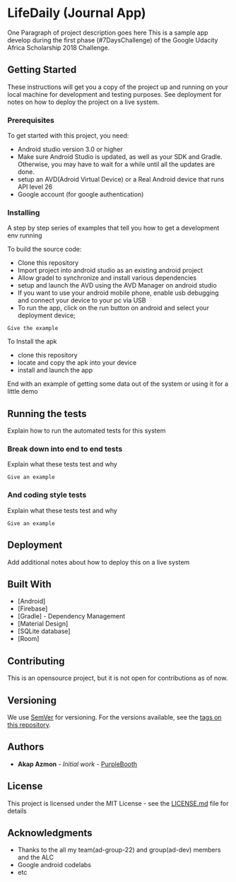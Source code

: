 # LifeDaily (Journal App)

One Paragraph of project description goes here
This is a sample app develop during the first phase (#7DaysChallenge) of the Google Udacity Africa Scholarship 2018 Challenge. 


## Getting Started

These instructions will get you a copy of the project up and running on your local machine for development and testing purposes. See deployment for notes on how to deploy the project on a live system.

### Prerequisites

To get started with this project, you need:
* Android studio version 3.0 or higher
* Make sure Android Studio is updated, as well as your SDK and Gradle.
Otherwise, you may have to wait for a while until all the updates are done.
* setup an AVD(Adroid Virtual Device) or a Real Android device that runs API level 26
* Google account (for google authentication)



### Installing

A step by step series of examples that tell you how to get a development env running

To build the source code:

* Clone this repository
* Import project into android studio as an existing android project
* Allow gradel to synchronize and install various dependencies
* setup and launch the AVD using the AVD Manager on android studio
* If you want to use your android mobile phone, enable usb debugging and connect your device to your pc via USB
* To run the app, click on the run button on android and select your deployment device;
```
Give the example
```
To Install the apk

* clone this repository
* locate and copy the apk into your device
* install and launch the app



End with an example of getting some data out of the system or using it for a little demo

## Running the tests

Explain how to run the automated tests for this system

### Break down into end to end tests

Explain what these tests test and why

```
Give an example
```

### And coding style tests

Explain what these tests test and why

```
Give an example
```

## Deployment

Add additional notes about how to deploy this on a live system

## Built With

* [Android]
* [Firebase]
* [Gradle]  - Dependency Management
* [Material Design]
* [SQLite database]
* [Room]

## Contributing

This is an opensource project, but it is not open for contributions as of now. 

## Versioning

We use [SemVer](http://semver.org/) for versioning. For the versions available, see the [tags on this repository](https://github.com/your/project/tags). 

## Authors

* **Akap Azmon** - *Initial work* - [PurpleBooth](https://github.com/PurpleBooth)



## License

This project is licensed under the MIT License - see the [LICENSE.md](LICENSE.md) file for details

## Acknowledgments

* Thanks to the all my team(ad-group-22) and group(ad-dev) members and the ALC
* Google android codelabs 
* etc


